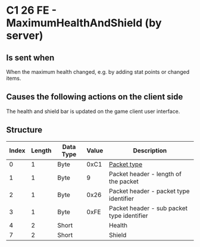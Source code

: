 # C1 26 FE - MaximumHealthAndShield (by server)

## Is sent when

When the maximum health changed, e.g. by adding stat points or changed items.

## Causes the following actions on the client side

The health and shield bar is updated on the game client user interface.

## Structure

| Index | Length | Data Type | Value | Description |
|-------|--------|-----------|-------|-------------|
| 0 | 1 |   Byte   | 0xC1  | [Packet type](PacketTypes.md) |
| 1 | 1 |    Byte   |   9   | Packet header - length of the packet |
| 2 | 1 |    Byte   | 0x26  | Packet header - packet type identifier |
| 3 | 1 |    Byte   | 0xFE  | Packet header - sub packet type identifier |
| 4 | 2 | Short |  | Health |
| 7 | 2 | Short |  | Shield |
